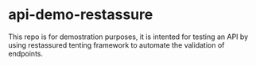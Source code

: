 # api-demo-restassure

This repo is for demostration purposes, it is intented for testing an API by using restassured tenting framework to automate the validation of endpoints.
